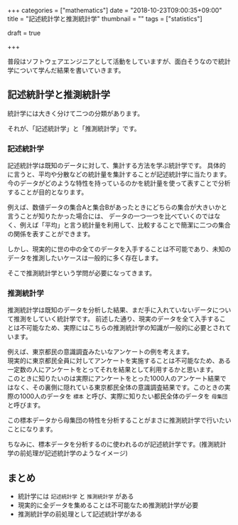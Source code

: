 +++
categories = ["mathematics"]
date = "2018-10-23T09:00:35+09:00"
title = "記述統計学と推測統計学"
thumbnail = ""
tags = ["statistics"]

draft = true

+++

普段はソフトウェアエンジニアとして活動をしていますが、面白そうなので統計学について学んだ結果を書いていきます。

## 記述統計学と推測統計学

統計学には大きく分けて二つの分類があります。

それが、「記述統計学」と「推測統計学」です。

### 記述統計学

記述統計学は既知のデータに対して、集計する方法を学ぶ統計学です。
具体的に言うと、平均や分散などの統計量を集計することが記述統計学に当たります。\
今のデータがどのような特性を持っているのかを統計量を使って表すことで分析することが目的となります。

例えば、数値データの集合Aと集合Bがあったときにどちらの集合が大きいかと言うことが知りたかった場合には、
データの一つ一つを比べていくのではなく、例えば「平均」と言う統計量を利用して、比較することで簡潔に二つの集合の関係を表すことができます。

しかし、現実的に世の中の全てのデータを入手することは不可能であり、未知のデータを推測したいケースは一般的に多く存在します。

そこで推測統計学という学問が必要になってきます。

### 推測統計学

推測統計学は既知のデータを分析した結果、まだ手に入れていないデータについて推測をしていく統計学です。
前述した通り、現実のデータを全て入手することは不可能なため、実際にはこちらの推測統計学の知識が一般的に必要とされています。

例えば、東京都民の意識調査みたいなアンケートの例を考えます。\
現実的に東京都民全員に対してアンケートを実施することは不可能なため、ある一定数の人にアンケートをとってそれを結果として利用するかと思います。\
このときに知りたいのは実際にアンケートをとった1000人のアンケート結果ではなく、その裏側に隠れている東京都民全体の意識調査結果です。このときの実際の1000人のデータを `標本` と呼び、実際に知りたい都民全体のデータを `母集団` と呼びます。

この標本データから母集団の特性を分析することがまさに推測統計学で行いたいことになります。

ちなみに、標本データを分析するのに使われるのが記述統計学です。(推測統計学の前処理が記述統計学のようなイメージ)

## まとめ

* 統計学には `記述統計学` と `推測統計学` がある
* 現実的に全データを集めることは不可能なため推測統計学が必要
* 推測統計学の前処理として記述統計学がある
